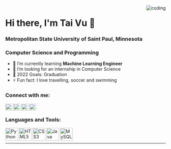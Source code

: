 <img align="right" alt="coding" src="https://media.giphy.com/media/Y4ak9Ki2GZCbJxAnJD/giphy.gif?cid=ecf05e472qy7si93qn6vrpikpbljmg3afbvff8ywyhm9yw3o&rid=giphy.gif&ct=g" >

# Hi there, I'm Tai Vu 👋
### Metropolitan State University of Saint Paul, Minnesota
### Computer Science and Programming

- 🌱 I’m currently learning <strong>Machine Learning Engineer</strong>
- 👯 I’m looking for an internship in Computer Science
- 🥅 2022 Goals: Graduation
- ⚡ Fun fact: I love travelling, soccer and swimming

### Connect with me:
[<img align="left" alt="Facebook" width="22px" src="https://cdn.jsdelivr.net/npm/simple-icons@v3/icons/facebook.svg" target="_blank" />][facebook]
[<img align="left" alt="LinkedIn" width="22px" src="https://cdn.jsdelivr.net/npm/simple-icons@v3/icons/linkedin.svg" target="_blank" />][linkedin]
[<img align="left" alt="Instagram" width="22px" src="https://cdn.jsdelivr.net/npm/simple-icons@v3/icons/instagram.svg" target="_blank" />][instagram]
[<img align="left" alt="Github" width="22px" src="https://cdn.jsdelivr.net/npm/simple-icons@3.13.0/icons/github.svg" target="_blank" />][github]
<br />



### Languages and Tools:

<img align="left" width="40px" src="https://user-images.githubusercontent.com/25591905/130840817-ea6cba97-a7ab-4a12-b505-3e7b09fd6d1e.png" alt="Python" />
<img align="left" width="40px" src="https://user-images.githubusercontent.com/25591905/130839145-880ebb5d-563e-4fe7-98f0-501ed56af57a.png" alt="HTML5" />
<img align="left" width="40px" src="https://user-images.githubusercontent.com/25591905/130840602-38bfc077-24ad-48ce-9e73-763daeb738f8.png" alt="CSS3" />
<img align="left" width="40px" src="https://user-images.githubusercontent.com/25591905/130840962-2398b80b-2369-4019-aa22-a1a49365fa22.png" alt="Java"/>
<img align="left" width="40px" src="https://user-images.githubusercontent.com/25591905/130841262-950261a6-baf7-4553-8ed8-8f33e29da96e.png" alt="MySQL"/>

<br />
<br />

---

[facebook]: https://www.facebook.com/vutai86
[instagram]: https://www.instagram.com/taiiii.v
[linkedin]: https://www.linkedin.com/in/vutai866
[github]: https://github.com/vutai866

